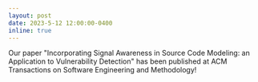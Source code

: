 ```yaml
---
layout: post
date: 2023-5-12 12:00:00-0400
inline: true
---
```


Our paper "Incorporating Signal Awareness in Source Code Modeling: an Application to Vulnerability Detection" has been published at ACM Transactions on Software Engineering and Methodology!